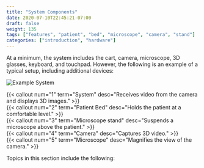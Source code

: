 ```yaml
---
title: "System Components"
date: 2020-07-10T22:45:21-07:00
draft: false
weight: 135
tags: ["features", "patient", "bed", "microscope", "camera", "stand"]
categories: ["introduction", "hardware"]
---
```


At a minimum, the system includes the cart, camera, microscope, 3D glasses, keyboard, and touchpad. However, the following is an example of a typical setup, including additional devices:

![Example System](/images/system_with_callouts.svg)

{{< callout num="1" term="System" desc="Receives video from the camera and displays 3D images." >}}  
{{< callout num="2" term="Patient Bed" desc="Holds the patient at a comfortable level." >}}  
{{< callout num="3" term="Microscope stand" desc="Suspends a microscope above the patient." >}}  
{{< callout num="4" term="Camera" desc="Captures 3D video." >}}  
{{< callout num="5" term="Microscope" desc="Magnifies the view of the camera." >}}

Topics in this section include the following:
